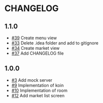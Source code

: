 # CHANGELOG

## 1.1.0

- [#39](https://github.com/Team-404-UNLaM/FoodTrack/pull/39) Create menu view
- [#33](https://github.com/Team-404-UNLaM/FoodTrack/pull/33) Delete .idea folder and add to gitignore
- [#34](https://github.com/Team-404-UNLaM/FoodTrack/pull/34) Create market view
- [#37](https://github.com/Team-404-UNLaM/FoodTrack/pull/37) Add CHANGELOG file

## 1.0.0

- [#3](https://github.com/Team-404-UNLaM/FoodTrack/pull/3) Add mock server
- [#9](https://github.com/Team-404-UNLaM/FoodTrack/pull/9) Implementation of koin
- [#10](https://github.com/Team-404-UNLaM/FoodTrack/pull/10) Implementation of room
- [#12](https://github.com/Team-404-UNLaM/FoodTrack/pull/11) Add market list screen